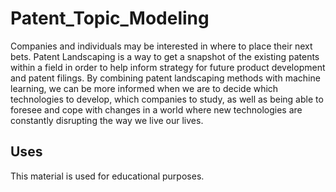 # Patent_Topic_Modeling

Companies and individuals may be interested in where to place their next bets. Patent Landscaping is a way to get a snapshot of the existing patents within a field in order to help inform strategy for future product development and patent filings. By combining patent landscaping methods with machine learning, we can be more informed when we are to decide which technologies to develop, which companies to study, as well as being able to foresee and cope with changes in a world where new technologies are constantly disrupting the way we live our lives. 

## Uses

This material is used for educational purposes.